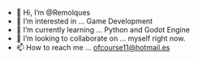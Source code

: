 - 👋 Hi, I’m @Remolques
- 👀 I’m interested in ... Game Development
- 🌱 I’m currently learning ... Python and Godot Engine
- 💞️ I’m looking to collaborate on ... myself right now.
- 📫 How to reach me ... ofcourse11@hotmail.es

<!---
Remolques/Remolques is a ✨ special ✨ repository because its `README.md` (this file) appears on your GitHub profile.
You can click the Preview link to take a look at your changes.
--->
